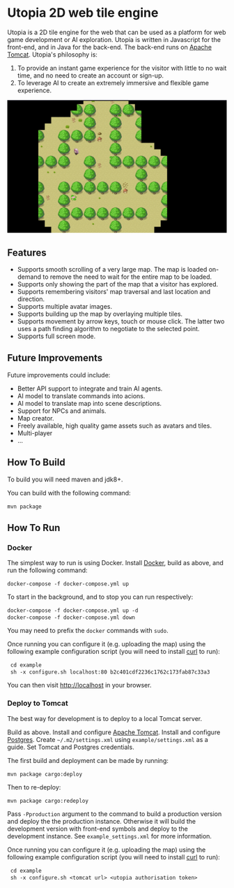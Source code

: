 # Utopia 2D web tile engine

Utopia is a 2D tile engine for the web that can be used as a platform for web game development or AI exploration. Utopia is written in Javascript for the front-end, and in Java for the back-end. The back-end runs on [Apache Tomcat](https://tomcat.apache.org/). Utopia's philosophy is:

1. To provide an instant game experience for the visitor with little to no wait time, and no need to create an account or sign-up.
2. To leverage AI to create an extremely immersive and flexible game experience.

![Screenshot!](/screenshot.png)

## Features

* Supports smooth scrolling of a very large map. The map is loaded on-demand  to remove the need to wait for the entire map to be loaded.
* Supports only showing the part of the map that a visitor has explored.
* Supports remembering visitors' map traversal and last location and direction.
* Supports multiple avatar images.
* Supports building up the map by overlaying multiple tiles.
* Supports movement by arrow keys, touch or mouse click. The latter two uses a path finding algorithm to negotiate to the selected point.
* Supports full screen mode.

## Future Improvements

Future improvements could include:

* Better API support to integrate and train AI agents.
* AI model to translate commands into acions.
* AI model to translate map into scene descriptions.
* Support for NPCs and animals.
* Map creator.
* Freely available, high quality game assets such as avatars and tiles.
* Multi-player
* ...

## How To Build

To build you will need maven and jdk8+.

You can build with the following command:

    mvn package

## How To Run

### Docker

The simplest way to run is using Docker. Install [Docker](https://www.docker.com/), build as above, and run the following command:

    docker-compose -f docker-compose.yml up

To start in the background, and to stop you can run respectively:

    docker-compose -f docker-compose.yml up -d
    docker-compose -f docker-compose.yml down

You may need to prefix the `docker` commands with `sudo`.

Once running you can configure it (e.g. uploading the map) using the following example configuration script (you will need to install [curl](https://curl.se/) to run):

     cd example
     sh -x configure.sh localhost:80 b2c401cdf2236c1762c173fab87c33a3

You can then visit <http://localhost> in your browser.

### Deploy to Tomcat

The best way for development is to deploy to a local Tomcat server.

Build as above.
Install and configure [Apache Tomcat](https://tomcat.apache.org/).
Install and configure [Postgres](https://www.postgresql.org/).
Create `~/.m2/settings.xml` using `example/settings.xml` as a guide. Set Tomcat and Postgres credentials.

The first build and deployment can be made by running:

    mvn package cargo:deploy
    
Then to re-deploy:
    
    mvn package cargo:redeploy

Pass `-Pproduction` argument to the command to build a
production version and deploy the the production instance. Otherwise
it will build the development version with front-end symbols and
deploy to the development instance. See `example_settings.xml` for
more information.

Once running you can configure it (e.g. uploading the map) using the following example configuration script (you will need to install [curl](https://curl.se/) to run):

     cd example
     sh -x configure.sh <tomcat url> <utopia authorisation token>

